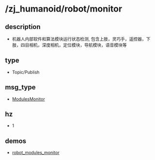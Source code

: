 # /zj_humanoid/robot/monitor

## description
- 机器人内部软件和算法模块运行状态检测, 包含上肢，灵巧手，遥控器，下肢，四目相机，深度相机，定位模块，导航模块，语音模块等

## type
- Topic/Publish

## msg_type
- [ModulesMonitor](../../../../zj_humanoid_types.md#ModulesMonitor)

## hz
- 1

## demos
- [robot_modules_monitor](./robot_modules_monitor.yaml)

